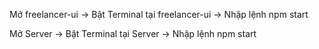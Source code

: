 Mở freelancer-ui ->
Bật Terminal tại freelancer-ui ->
Nhập lệnh npm start

Mở Server ->
Bật Terminal tại Server ->
Nhập lệnh npm start
